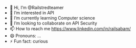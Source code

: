 - 👋 Hi, I’m @Railstredteamer
- 👀 I’m interested in API
- 🌱 I’m currently learning Computer science
- 💞️ I’m looking to collaborate on API Security 
- 📫 How to reach me https://www.linkedin.com/in/railsabam/
- 😄 Pronouns: ...
- ⚡ Fun fact: curious 

<!---
Railstredteamer/Railstredteamer is a ✨ special ✨ repository because its `README.md` (this file) appears on your GitHub profile.
You can click the Preview link to take a look at your changes.
--->
